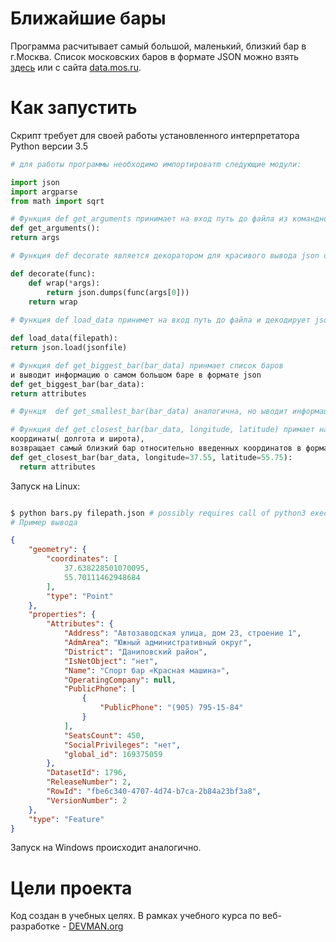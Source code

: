 # Ближайшие бары

Программа расчитывает самый большой, маленький, близкий бар в г.Москва. Список московских баров в формате JSON можно взять [здесь](https://devman.org/media/filer_public/95/74/957441dc-78df-4c99-83b2-e93dfd13c2fa/bars.json) или с сайта [data.mos.ru](https://data.mos.ru/). 

# Как запустить

Скрипт требует для своей работы установленного интерпретатора Python версии 3.5
```python
# для работы программы необходимо импортироватm следующие модули:

import json
import argparse
from math import sqrt

# Функция def get_arguments принимает на вход путь до файла из командной строки
def get_arguments():
return args

# Функция def decorate является декоратором для красивого вывода json объектов

def decorate(func):
    def wrap(*args):
        return json.dumps(func(args[0]))
    return wrap
    
# Функция def load_data принимет на вход путь до файла и декодирует json в строку

def load_data(filepath):
return json.load(jsonfile)

# Функция def get_biggest_bar(bar_data) принмает список баров 
и выводит информацию о самом большом баре в формате json
def get_biggest_bar(bar_data):
return attributes

# Функця  def get_smallest_bar(bar_data) аналогична, но ыводит информацию о самом маленьком баре

# Функция def get_closest_bar(bar_data, longitude, latitude) примает на вход список баров, 
координаты( долгота и широта), 
возвращает самый близкий бар относительно введенных координатов в формате json
def get_closest_bar(bar_data, longitude=37.55, latitude=55.75):
  return attributes
```

Запуск на Linux:

```bash

$ python bars.py filepath.json # possibly requires call of python3 executive instead of just python
# Пример вывода
```
```json
{
    "geometry": {
        "coordinates": [
            37.638228501070095,
            55.70111462948684
        ],
        "type": "Point"
    },
    "properties": {
        "Attributes": {
            "Address": "Автозаводская улица, дом 23, строение 1",
            "AdmArea": "Южный административный округ",
            "District": "Даниловский район",
            "IsNetObject": "нет",
            "Name": "Спорт бар «Красная машина»",
            "OperatingCompany": null,
            "PublicPhone": [
                {
                    "PublicPhone": "(905) 795-15-84"
                }
            ],
            "SeatsCount": 450,
            "SocialPrivileges": "нет",
            "global_id": 169375059
        },
        "DatasetId": 1796,
        "ReleaseNumber": 2,
        "RowId": "fbe6c340-4707-4d74-b7ca-2b84a23bf3a8",
        "VersionNumber": 2
    },
    "type": "Feature"
}
```

Запуск на Windows происходит аналогично.

# Цели проекта

Код создан в учебных целях. В рамках учебного курса по веб-разработке - [DEVMAN.org](https://devman.org)
